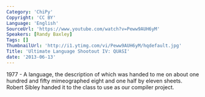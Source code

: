 ```yaml
---
Category: 'ChiPy'
Copyright: 'CC BY'
Language: 'English'
SourceUrl: 'https://www.youtube.com/watch?v=Peww9AUH6yM'
Speakers: [Randy Baxley]
Tags: []
ThumbnailUrl: 'http://i1.ytimg.com/vi/Peww9AUH6yM/hqdefault.jpg'
Title: 'Ultimate Language Shootout IV: QUASI'
date: '2013-06-13'
---
```

1977 -  A language, the description of which was handed to me on about one hundred and fifty mimeographed eight and one half by eleven sheets.  Robert Sibley handed it to the class to use as our compiler project.  
